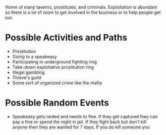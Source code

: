 Home of many taverns, prostitutes, and criminals. Exploitation is abundant so there is a lot of room to get involved in the business or to help people get out.

# Possible Activities and Paths
- Prostitution
- Going to a speakeasy
- Participating in underground fighting ring
- Take-down exploitative prostitution ring
- Illegal gambling
- Thieve's guild
- Some sort of organized crime like the mafia
# Possible Random Events
- Speakeasy gets raided and needs to flee. If they get captured they can pay a fine or spend the night in jail. If they fight back but don't kill anyone then they are wanted for 7 days. If you do kill someone you 